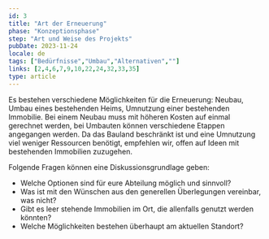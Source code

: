 ```yaml
---
id: 3
title: "Art der Erneuerung"
phase: "Konzeptionsphase"
step: "Art und Weise des Projekts"
pubDate: 2023-11-24
locale: de
tags: ["Bedürfnisse","Umbau","Alternativen",""]
links: [2,4,6,7,9,10,22,24,32,33,35]
type: article
---
```


Es bestehen verschiedene Möglichkeiten für die Erneuerung: Neubau, Umbau eines bestehenden Heims, Umnutzung einer bestehenden Immobilie. Bei einem Neubau muss mit höheren Kosten auf einmal gerechnet werden, bei Umbauten können verschiedene Etappen angegangen werden. Da das Bauland beschränkt ist und eine Umnutzung viel weniger Ressourcen benötigt, empfehlen wir, offen auf Ideen mit bestehenden Immobilien zuzugehen.

Folgende Fragen können eine Diskussionsgrundlage geben:
- Welche Optionen sind für eure Abteilung möglich und sinnvoll?
- Was ist mit den Wünschen aus den generellen Überlegungen vereinbar, was nicht?
- Gibt es leer stehende Immobilien im Ort, die allenfalls genutzt werden könnten?
- Welche Möglichkeiten bestehen überhaupt am aktuellen Standort?
